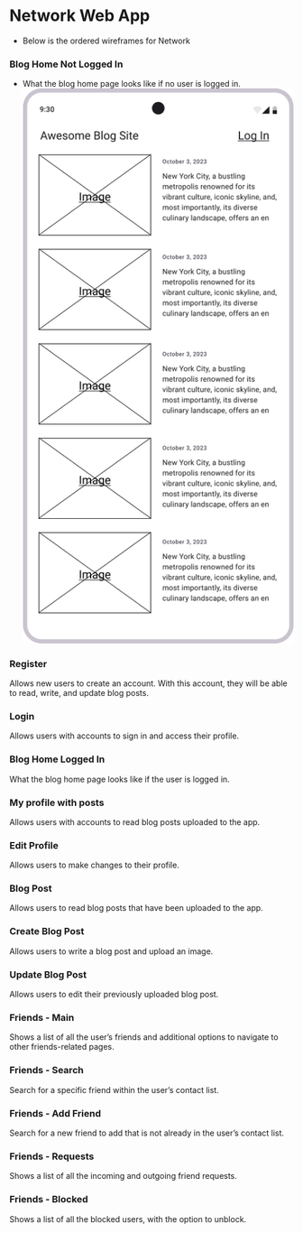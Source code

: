 # Network Web App
- Below is the ordered wireframes for Network 

### Blog Home Not Logged In
- What the blog home page looks like if no user is logged in.
![](/ux-design/Wireframe/Blog%20Home%20Not%20Logged%20In.png)

### Register 
Allows new users to create an account. With this account, they will be able to read, write, and update blog posts.

### Login
Allows users with accounts to sign in and access their profile.

### Blog Home Logged In
What the blog home page looks like if the user is logged in.

### My profile with posts 
Allows users with accounts to read blog posts uploaded to the app.

### Edit Profile
Allows users to make changes to their profile. 

### Blog Post
Allows users to read blog posts that have been uploaded to the app. 

### Create Blog Post 
Allows users to write a blog post and upload an image. 

### Update Blog Post
Allows users to edit their previously uploaded blog post.

### Friends - Main
Shows a list of all the user’s friends and additional options to navigate to other friends-related pages.

### Friends - Search
Search for a specific friend within the user’s contact list.

### Friends - Add Friend
Search for a new friend to add that is not already in the user’s contact list.

### Friends - Requests
Shows a list of all the incoming and outgoing friend requests.

### Friends - Blocked
Shows a list of all the blocked users, with the option to unblock.
